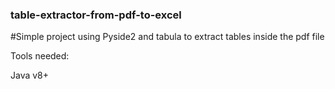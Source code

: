 ### table-extractor-from-pdf-to-excel

#Simple project using Pyside2 and tabula to extract tables inside the pdf file

Tools needed:

Java v8+